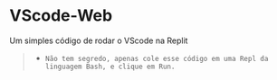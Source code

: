 # VScode-Web
Um simples código de rodar o VScode na Replit

> * `Não tem segredo, apenas cole esse código em uma Repl da linguagem Bash, e clique em Run.`
